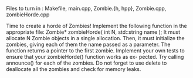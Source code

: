 
Files to turn in : Makefile, main.cpp, Zombie.{h, hpp}, Zombie.cpp,
zombieHorde.cpp

Time to create a horde of Zombies!
Implement the following function in the appropriate file:
Zombie* zombieHorde( int N, std::string name );
It must allocate N Zombie objects in a single allocation. Then, it must initialize the
zombies, giving each of them the name passed as a parameter. The function returns a
pointer to the first zombie.
Implement your own tests to ensure that your zombieHorde() function works as ex-
pected. Try calling announce() for each of the zombies.
Do not forget to use delete to deallocate all the zombies and check for memory
leaks.